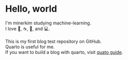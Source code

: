 # Hello, world

I'm minerkim studying machine-learning. \
I love :basketball:, :coffee:, :pizza:, and :computer:.\
\
This is my first blog test repository on GitHub. \
Quarto is useful for me. \
If you want to build a blog with quarto, visit [quato guide](https://quarto.org/docs/publishing/github-pages.html).
